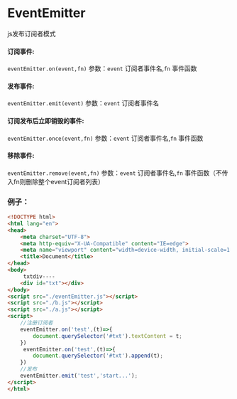 # EventEmitter
js发布订阅者模式

#### 订阅事件: 

`eventEmitter.on(event,fn)` 
参数：`event` 订阅者事件名,`fn` 事件函数

#### 发布事件: 

`eventEmitter.emit(event)` 
参数：`event` 订阅者事件名


#### 订阅发布后立即销毁的事件: 

`eventEmitter.once(event,fn)` 
参数：`event` 订阅者事件名,`fn` 事件函数

#### 移除事件: 

`eventEmitter.remove(event,fn)` 
参数：`event` 订阅者事件名,`fn` 事件函数（不传入fn则删除整个event订阅者列表）


### 例子：

```HTML
<!DOCTYPE html>
<html lang="en">
<head>
    <meta charset="UTF-8">
    <meta http-equiv="X-UA-Compatible" content="IE=edge">
    <meta name="viewport" content="width=device-width, initial-scale=1.0">
    <title>Document</title>
</head>
<body>
     txtdiv----
    <div id="txt"></div>
</body>
<script src="./eventEmitter.js"></script>
<script src="./b.js"></script>
<script src="./a.js"></script>
<script>
    //注册订阅者
    eventEmitter.on('test',(t)=>{
        document.querySelector('#txt').textContent = t;
    })
     eventEmitter.on('test',(t)=>{
        document.querySelector('#txt').append(t);
    })
    //发布
    eventEmitter.emit('test','start...');
</script>
</html>
```
